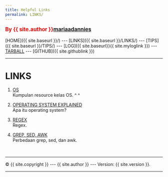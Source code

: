 ```yaml
---
title: Helpful Links
permalink: LINKS/
---
```

<span style="color:red; font-weight:bold; font-size:larger;">By {{ site.author }}[mariaadannies](https://github.com/mariaadannies/os222)</span>
<br><br>
[HOME]({{ site.baseurl }}/) ---
[LINKS]({{ site.baseurl }}/LINKS/) ---
[TIPS]({{ site.baseurl }}/TIPS/) ---
[LOG]({{ site.baseurl}}{{ site.myloglink }}) ---
[TARBALL](SandBox/mariaadannies.tar.xz) ---
[GITHUB]({{ site.githublink }})
<br>
<hr>

# LINKS

1. [OS](https://os.vlsm.org/)<br>
Kumpulan resource kelas OS. ^ ^

2. [OPERATING SYSTEM EXPLAINED](https://www.guru99.com/operating-system-tutorial.html)<br>
Apa itu operating system?

3. [REGEX](https://www.sitepoint.com/learn-regex/)<br>
Regex.

4. [GREP, SED, AWK](https://www.baeldung.com/linux/grep-sed-awk-differences/)<br>
Perbedaan grep, sed, dan awk.

<br>
<hr>
&copy; {{ site.copyright }} --- {{ site.author }} --- Version: {{ site.version }}.
<hr>
<br>
